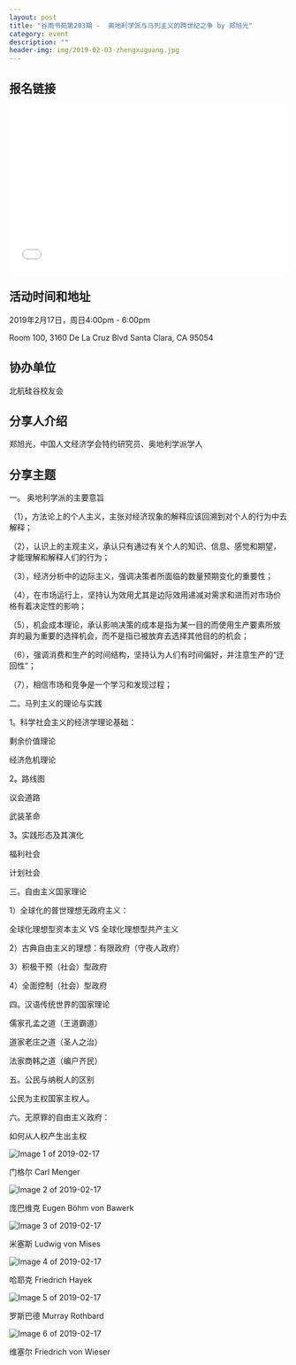 ```yaml
---
layout: post
title: "谷雨书苑第203期 -  奥地利学派与马列主义的跨世纪之争 by 郑旭光"
category: event
description: ""
header-img: img/2019-02-03-zhengxuguang.jpg
---
```


## 报名链接
<div style="width:100%; text-align:left;" ><iframe src="//eventbrite.com/tickets-external?eid=56390397196&ref=etckt" frameborder="0" height="300" width="100%" vspace="0" hspace="0" marginheight="5" marginwidth="5" scrolling="auto" allowtransparency="true"></iframe></div>

## 活动时间和地址
2019年2月17日，周日4:00pm - 6:00pm

Room 100, 3160 De La Cruz Blvd Santa Clara, CA 95054

## 协办单位
北航硅谷校友会

## 分享人介绍
郑旭光，中国人文经济学会特约研究员、奥地利学派学人

## 分享主题
一。 奥地利学派的主要意旨 
 
（1），方法论上的个人主义，主张对经济现象的解释应该回溯到对个人的行为中去解释；

（2），认识上的主观主义，承认只有通过有关个人的知识、信息、感觉和期望，才能理解和解释人们的行为；

（3），经济分析中的边际主义，强调决策者所面临的数量预期变化的重要性；

（4），在市场运行上，坚持认为效用尤其是边际效用递减对需求和进而对市场价格有着决定性的影响；

（5），机会成本理论，承认影响决策的成本是指为某一目的而使用生产要素所放弃的最为重要的选择机会，而不是指已被放弃去选择其他目的的机会；

（6），强调消费和生产的时间结构，坚持认为人们有时间偏好，并注意生产的“迂回性”；

（7），相信市场和竞争是一个学习和发现过程；
 
二。马列主义的理论与实践

1。科学社会主义的经济学理论基础：

剩余价值理论

经济危机理论

2。路线图

议会道路

武装革命

3。实践形态及其演化

福利社会

计划社会

三。自由主义国家理论


1）全球化的普世理想无政府主义：

全球化理想型资本主义
VS
全球化理想型共产主义

2）古典自由主义的理想：有限政府（守夜人政府）

3）积极干预（社会）型政府

4）全面控制（社会）型政府

四。汉语传统世界的国家理论

儒家孔孟之道（王道霸道）

道家老庄之道（圣人之治）

法家商韩之道（编户齐民）

五。公民与纳税人的区别

公民为主权国家主权人。

六。无原罪的自由主义政府：

如何从人权产生出主权

![Image 1 of 2019-02-17](/img/2019-02-17-p1.jpg)

门格尔 Carl Menger

![Image 2 of 2019-02-17](/img/2019-02-17-p2.jpg)

庞巴维克 Eugen Böhm von Bawerk

![Image 3 of 2019-02-17](/img/2019-02-17-p3.jpg)

米塞斯 Ludwig von Mises

![Image 4 of 2019-02-17](/img/2019-02-17-p4.jpg)

哈耶克 Friedrich Hayek

![Image 5 of 2019-02-17](/img/2019-02-17-p5.jpg)

罗斯巴德 Murray Rothbard

![Image 6 of 2019-02-17](/img/2019-02-17-p6.jpg)

维塞尔 Friedrich von Wieser


